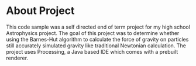 # About Project

This code sample was a self directed end of term project for my high school Astrophysics project.
The goal of this project was to determine whether using the Barnes-Hut algorithm to calculate the force of gravity on particles still accurately simulated gravity like  traditional Newtonian calculation.
The project uses Processing, a Java based IDE which comes with a prebuilt renderer.